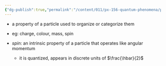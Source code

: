 ```yaml
---
{"dg-publish":true,"permalink":"/content/011/px-156-quantum-phenomena/px-156-b-particle-physics/px-156-f-the-particle-zoo/px-156-f1-quantum-number/","noteIcon":"1","created":"2025-08-27T13:14:00.731+01:00","updated":"2024-11-26T20:02:46.000+00:00"}
---
```


- a property of a particle used to organize or categorize them
- eg: charge, colour, mass, spin

- *spin*: an intrinsic property of a particle that operates like angular momentum
	- it is quantized, appears in discrete units of $\frac{\hbar}{2}$

